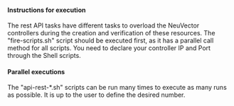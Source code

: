 #### Instructions for execution

The rest API tasks have different tasks to overload the NeuVector controllers during the creation and verification of these resources. The "fire-scripts.sh" script should be executed first, as it has a parallel call method for all scripts. You need to declare your controller IP and Port through the Shell scripts.

#### Parallel executions

The "api-rest-*.sh" scripts can be run many times to execute as many runs as possible. It is up to the user to define the desired number.
